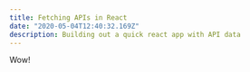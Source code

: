 ```yaml
---
title: Fetching APIs in React
date: "2020-05-04T12:40:32.169Z"
description: Building out a quick react app with API data
---
```


Wow!

